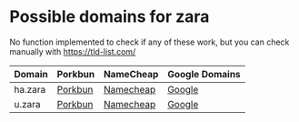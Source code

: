 # Possible domains for zara

No function implemented to check if any of these work, but you can check manually with https://tld-list.com/

| Domain | Porkbun | NameCheap | Google Domains |
|---|---|---|---|
| ha.zara | [Porkbun](https://porkbun.com/checkout/search?prb=e814663da1&tlds=&idnLanguage=&search=search&q=ha.zara) | [Namecheap](https://www.namecheap.com/domains/registration/results/?domain=ha.zara) | [Google](https://domains.google.com/registrar/search?searchTerm=ha.zara) |
| u.zara | [Porkbun](https://porkbun.com/checkout/search?prb=e814663da1&tlds=&idnLanguage=&search=search&q=u.zara) | [Namecheap](https://www.namecheap.com/domains/registration/results/?domain=u.zara) | [Google](https://domains.google.com/registrar/search?searchTerm=u.zara) |
